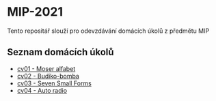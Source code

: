 # MIP-2021

Tento repositář slouží pro odevzdávání domácích úkolů z předmětu MIP

## Seznam domácích úkolů

- [cv01 - Moser alfabet](cv01/)
- [cv02 - Budiko-bomba](cv02/)
- [cv03 - Seven Small Forms](cv03/)
- [cv04 - Auto radio](cv04/)
